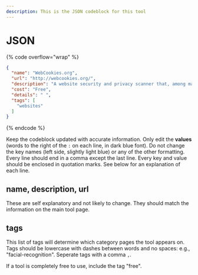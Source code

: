 ```yaml
---
description: This is the JSON codeblock for this tool
---
```


# JSON

{% code overflow="wrap" %}
```json
{
  "name": "WebCookies.org",
  "url": "http://webcookies.org/",
  "description": "A website security and privacy scanner that, among many other features (mostly focused on GDPR compliance) aggregates large amount of information about advertiser and analytics identifiers of scanned websites, as well as the /ads.txt files.",
  "cost": "Free",
  "details": " ",
  "tags": [
    "websites"
  ]
}
```
{% endcode %}

Keep the codeblock updated with accurate information. Only edit the **values** (words to the right of the `:` on each line, in dark blue font). Do not change the key names (left side, slightly light blue) or any of the other formatting. Every line should end in a comma except the last line. Every key and value should be enclosed in quotation marks. See below for an explanation of each line.&#x20;

## name, description, url

These are self explanatory and not likely to change. They should match the information on the main tool page.

## tags

This list of tags will determine which category pages the tool appears on. Tags should be lowercase with dashes between words and no spaces: e.g., "facial-recognition". Seperate tags with a comma `,`.

If a tool is completely free to use, include the tag "free".

